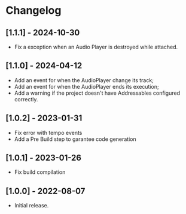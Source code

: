﻿# Changelog

## [1.1.1] - 2024-10-30
- Fix a exception when an Audio Player is destroyed while attached.

## [1.1.0] - 2024-04-12
- Add an event for when the AudioPlayer change its track;
- Add an event for when the AudioPlayer ends its execution;
- Add a warning if the project doesn't have Addressables configured correctly.

## [1.0.2] - 2023-01-31
- Fix error with tempo events
- Add a Pre Build step to garantee code generation

## [1.0.1] - 2023-01-26
- Fix build compilation

## [1.0.0] - 2022-08-07
- Initial release.
